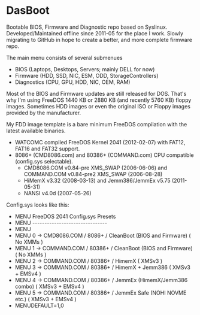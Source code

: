 # DasBoot
Bootable BIOS, Firmware and Diagnostic repo based on Syslinux.
Developed/Maintained offline since 2011-05 for the place I work.
Slowly migrating to GitHub in hope to create a better, and more complete firmware repo.

The main menu consists of several submenues
* BIOS (Laptops, Desktops, Servers; mainly DELL for now)
* Firmware (HDD, SSD, NIC, ESM, ODD, StorageControllers) 
* Diagnostics (CPU, GPU, HDD, NIC, OEM, RAM)

Most of the BIOS and Firmware updates are still released for DOS. That's why I'm using FreeDOS 1440 KB or
2880 KB (and recently 5760 KB) floppy images. Sometimes HDD images or even the original ISO or Floppy images
provided by the manufacturer.

My FDD image template is a bare minimum FreeDOS compilation with the latest available binaries.
* WATCOMC compiled FreeDOS Kernel 2041 (2012-02-07) with FAT12, FAT16 and FAT32 support.
* 8086+ (CMD8086.com) and 80386+ (COMMAND.com) CPU compatible (config.sys selectable).
  * CMD8086.COM v0.84-pre XMS_SWAP (2006-06-06) and COMMAND.COM v0.84-pre2 XMS_SWAP (2006-08-28)
  * HiMemX v3.32 (2008-03-13) and Jemm386/JemmEx v5.75 (2011-05-31)
  * NANSI v4.0d (2007-05-26)

Config.sys looks like this:

* MENU                      FreeDOS 2041 Config.sys Presets
* MENU                      -------------------------------
* MENU
* MENU 0 -> CMD8086.COM / 8086+  / CleanBoot (BIOS and Firmware)    ( No XMMs       )
* MENU 1 -> COMMAND.COM / 80386+ / CleanBoot (BIOS and Firmware)    ( No XMMs       )
* MENU 2 -> COMMAND.COM / 80386+ / HimemX                           ( XMSv3         )
* MENU 3 -> COMMAND.COM / 80386+ / HimemX + Jemm386                 ( XMSv3 + EMSv4 )
* MENU 4 -> COMMAND.COM / 80386+ / JemmEx (HimemX/Jemm386 combo)    ( XMSv3 + EMSv4 )
* MENU 5 -> COMMAND.COM / 80386+ / JemmEx Safe (NOHI NOVME etc.)    ( XMSv3 + EMSv4 )
* MENUDEFAULT=1,0
